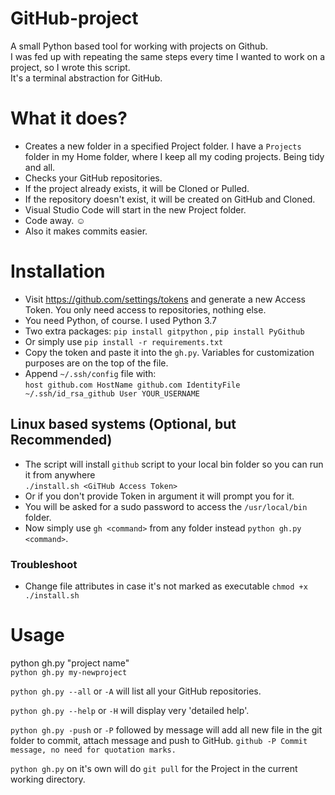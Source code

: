 # GitHub-project

A small Python based tool for working with projects on Github.  
I was fed up with repeating the same steps every time I wanted to work on a project, so I wrote this script.  
It's a terminal abstraction for GitHub.  

# What it does?

 - Creates a new folder in a specified Project folder. I have a `Projects` folder in my Home folder, where I keep all my coding projects. Being tidy and all.  
 - Checks your GitHub repositories.
 - If the project already exists, it will be Cloned or Pulled.
 - If the repository doesn't exist, it will be created on GitHub and Cloned.
 - Visual Studio Code will start in the new Project folder.
 - Code away. :relaxed:
 - Also it makes commits easier.
 
 # Installation
 
 - Visit https://github.com/settings/tokens and generate a new Access Token. You only need access to repositories, nothing else.  
 - You need Python, of course. I used Python 3.7
 - Two extra packages: `pip install gitpython` , `pip install PyGithub`
 - Or simply use `pip install -r requirements.txt`
 - Copy the token and paste it into the `gh.py`. Variables for customization purposes are on the top of the file.  
 - Append `~/.ssh/config` file with:  
  `host github.com
   HostName github.com
   IdentityFile ~/.ssh/id_rsa_github
   User YOUR_USERNAME`
 
 ## Linux based systems (Optional, but Recommended)
 
  - The script will install `github` script to your local bin folder so you can run it from anywhere  
  `./install.sh <GiTHub Access Token>`
  - Or if you don't provide Token in argument it will prompt you for it.
  - You will be asked for a sudo password to access the `/usr/local/bin` folder.
  - Now simply use `gh <command>` from any folder instead `python gh.py <command>`.
  
  ### Troubleshoot 
  - Change file attributes in case it's not marked as executable `chmod +x ./install.sh`
  

# Usage

python gh.py "project name"  
`python gh.py my-newproject`    

`python gh.py --all` or `-A` will list all your GitHub repositories.  

`python gh.py --help` or `-H` will display very 'detailed help'.  

`python gh.py -push` or `-P` followed by message will add all new file in the git folder to commit, attach message and push to GitHub. `github -P Commit message, no need for quotation marks.`  

`python gh.py` on it's own will do `git pull` for the Project in the current working directory.  
